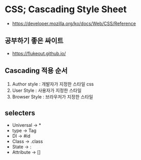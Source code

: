 # CSS; Cascading Style Sheet

- https://developer.mozilla.org/ko/docs/Web/CSS/Reference

## 공부하기 좋은 싸이트

- https://flukeout.github.io/

## Cascading 적용 순서

1. Author style : 개발자가 지정한 스타일 css
2. User Style : 사용자가 지정한 스타일
3. Browser Style : 브라우저가 지정한 스타일

## selecters

- Universal -> \*
- type -> Tag
- DI -> #id
- Class -> .class
- State -> :
- Attribute -> []

